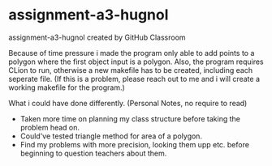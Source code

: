 # assignment-a3-hugnol
assignment-a3-hugnol created by GitHub Classroom


Because of time pressure i made the program only able to add points to a polygon where the first object input is a polygon.
Also, the program requires CLion to run, otherwise a new makefile has to be created, including each seperate file. 
(If this is a problem, please reach out to me and i will create a working makefile for the program.)

What i could have done differently. (Personal Notes, no require to read)
 
 - Taken more time on planning my class structure before taking the problem head on.
 - Could've tested triangle method for area of a polygon.
 - Find my problems with more precision, looking them upp etc. before beginning to question teachers about them.
 

